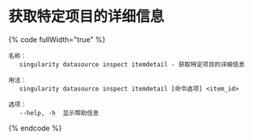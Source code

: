 # 获取特定项目的详细信息

{% code fullWidth="true" %}
```
名称：
   singularity datasource inspect itemdetail - 获取特定项目的详细信息

用法：
   singularity datasource inspect itemdetail [命令选项] <item_id>

选项：
   --help, -h  显示帮助信息
```
{% endcode %}
